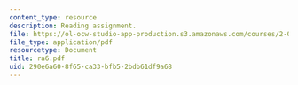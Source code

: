 ```yaml
---
content_type: resource
description: Reading assignment.
file: https://ol-ocw-studio-app-production.s3.amazonaws.com/courses/2-002-mechanics-and-materials-ii-spring-2004/290e6a608f65ca33bfb52bdb61df9a68_ra6.pdf
file_type: application/pdf
resourcetype: Document
title: ra6.pdf
uid: 290e6a60-8f65-ca33-bfb5-2bdb61df9a68
---
```

